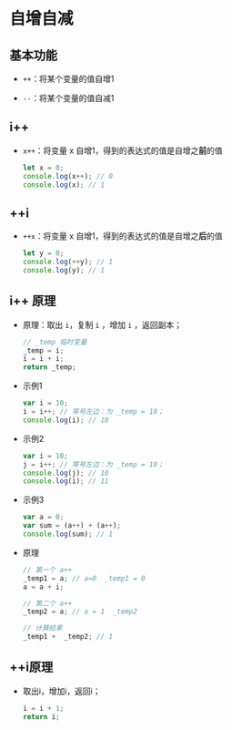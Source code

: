 # 自增自减

## 基本功能

  - `++`：将某个变量的值自增1

  - `--`：将某个变量的值自减1

## i++

  - `x++`：将变量 x 自增1，得到的表达式的值是自增之**前**的值

    ```javascript
    let x = 0;
    console.log(x++); // 0
    console.log(x); // 1
    ```

## ++i

  - `++x`：将变量 x 自增1，得到的表达式的值是自增之**后**的值

    ```javascript
    let y = 0;
    console.log(++y); // 1
    console.log(y); // 1
    ```

## i++ 原理

  - 原理：取出 `i`，复制 `i` ，增加 `i` ，返回副本；

    ```javascript
    // _temp 临时变量
    _temp = i;
    i = i + i;
    return _temp;
    ```

  - 示例1

    ```javascript
    var i = 10;
    i = i++; // 等号左边：为 _temp = 10；
    console.log(i); // 10
    ```

  - 示例2

    ```javascript
    var i = 10;
    j = i++; // 等号左边：为 _temp = 10；
    console.log(j); // 10
    console.log(i); // 11
    ```

  - 示例3

    ```javascript
    var a = 0;
    var sum = (a++) + (a++);
    console.log(sum); // 1
    ```

  - 原理

    ```javascript
    // 第一个 a++
    _temp1 = a; // a=0  _temp1 = 0
    a = a + i;

    // 第二个 a++
    _temp2 = a; // a = 1  _temp2

    // 计算结果
    _temp1 +  _temp2; // 1
    ```

## ++i原理

  - 取出i，增加i，返回i；

    ```javascript
    i = i + 1;
    return i;
    ```
